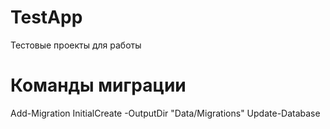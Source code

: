 # TestApp
Тестовые проекты для работы
# Команды миграции
Add-Migration InitialCreate -OutputDir "Data/Migrations"
Update-Database
